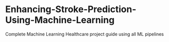 # Enhancing-Stroke-Prediction-Using-Machine-Learning
Complete Machine Learning Healthcare project guide using all ML pipelines
